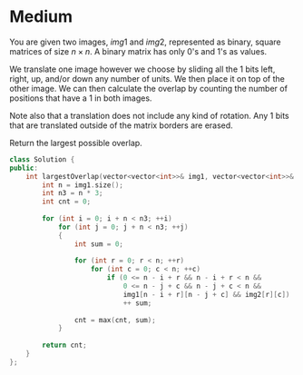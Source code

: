 # Medium

You are given two images, $img1$ and $img2$, represented as binary, square matrices of size $n \times n$. A binary matrix has only $0$'s and $1$'s as values.

We translate one image however we choose by sliding all the $1$ bits left, right, up, and/or down any number of units. We then place it on top of the other image. We can then calculate the overlap by counting the number of positions that have a $1$ in both images.

Note also that a translation does not include any kind of rotation. Any $1$ bits that are translated outside of the matrix borders are erased.

Return the largest possible overlap.

```cpp
class Solution {
public:
    int largestOverlap(vector<vector<int>>& img1, vector<vector<int>>& img2) {
        int n = img1.size();
        int n3 = n * 3;
        int cnt = 0;
        
        for (int i = 0; i + n < n3; ++i)
            for (int j = 0; j + n < n3; ++j)
            {
                int sum = 0;
                
                for (int r = 0; r < n; ++r)
                    for (int c = 0; c < n; ++c)
                        if (0 <= n - i + r && n - i + r < n && 
                            0 <= n - j + c && n - j + c < n &&
                            img1[n - i + r][n - j + c] && img2[r][c])
                            ++ sum;
                
                cnt = max(cnt, sum);
            }
        
        return cnt;
    }
};
```

